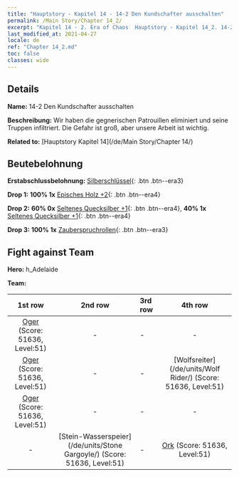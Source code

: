 ```yaml
---
title: "Hauptstory - Kapitel 14 - 14-2 Den Kundschafter ausschalten"
permalink: /Main Story/Chapter 14_2/
excerpt: "Kapitel 14 - 2. Era of Chaos  Hauptstory - Kapitel 14_2. 14-2 Den Kundschafter ausschalten"
last_modified_at: 2021-04-27
locale: de
ref: "Chapter 14_2.md"
toc: false
classes: wide
---
```


## Details

 **Name:** 14-2 Den Kundschafter ausschalten

 **Beschreibung:** Wir haben die gegnerischen Patrouillen eliminiert und seine Truppen infiltriert. Die Gefahr ist groß, aber unsere Arbeit ist wichtig.

 **Related to:** [Hauptstory Kapitel 14](/de/Main Story/Chapter 14/)

## Beutebelohnung

 **Erstabschlussbelohnung:** [Silberschlüssel](/ItemsDE/con_693/){: .btn .btn--era3}

 **Drop 1:** **100% 1x** [Episches Holz +2](/ItemsDE/mat_48/){: .btn .btn--era4}

 **Drop 2:** **60% 0x** [Seltenes Quecksilber +1](/ItemsDE/mat_42/){: .btn .btn--era4}, **40% 1x** [Seltenes Quecksilber +1](/ItemsDE/mat_42/){: .btn .btn--era4}

 **Drop 3:** **100% 1x** [Zauberspruchrollen](/ItemsDE/con_694/){: .btn .btn--era3}


## Fight against Team
 **Hero:** h_Adelaide

 **Team:**


  | 1st row | 2nd row | 3rd row | 4th row |
  |:----:|:----:|:----|:----:|
  | [Oger](/de/units/Ogre/) (Score: 51636, Level:51)  | - | - | - |
  | [Oger](/de/units/Ogre/) (Score: 51636, Level:51)  | - | - | [Wolfsreiter](/de/units/Wolf Rider/) (Score: 51636, Level:51)  |
  | [Oger](/de/units/Ogre/) (Score: 51636, Level:51)  | - | - | - |
  | - | [Stein-Wasserspeier](/de/units/Stone Gargoyle/) (Score: 51636, Level:51)  | - | [Ork](/de/units/Orc/) (Score: 51636, Level:51)  |



